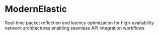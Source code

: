 # ModernElastic
Real-time packet reflection and latency optimization for high-availability network architectures enabling seamless API integration workflows
